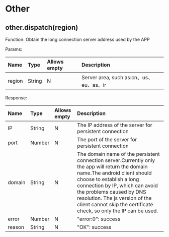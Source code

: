 # Other

## other.dispatch(region)

Function: Obtain the long connection server address used by the APP

Params:

| Name | Type | Allows empty | Description                                                                                                         |
| :----- | :----- | :------- | :--------------------------------- |
| region | String | N        | Server area, such as:cn、us、eu、as、ir |

Response:

| Name | Type   | Allows empty | Description                                                                                                         |
| :----- |:-------| :------- | :------- |
| IP     | String | N            | The IP address of the server for persistent connection                                                                                                                                                                                                                                                                           |
| port   | Number | N            | The port of the server for persistent connection                                                                                                                                                                                                                                                                                 |
| domain | String | N            | The domain name of the persistent connection server.Currently only the app will return the domain name.The android client should choose to establish a long connection by IP, which can avoid the problems caused by DNS resolution. The js version of the client cannot skip the certificate check, so only the IP can be used. |
| error  | Number | N            | "error:0": success                                                                                                                                                                                                                                                                                                               |
| reason | String | N            | "OK": success                                                                                                                                                                                                                                                                                                                    |
